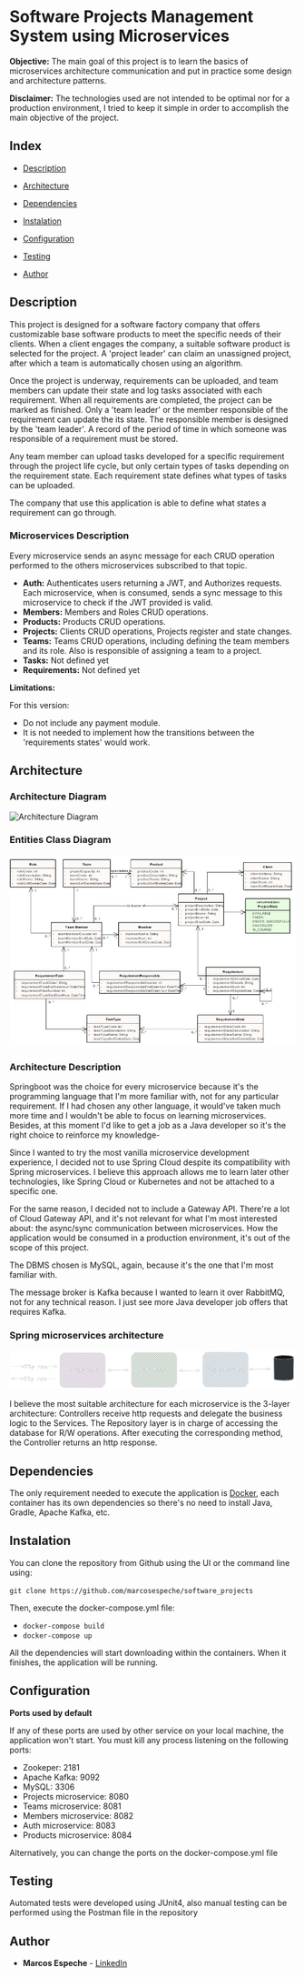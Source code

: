 # Software Projects Management System using Microservices

**Objective:** The main goal of this project is to learn the basics of microservices architecture communication and put in practice some design and architecture patterns. 

**Disclaimer:** The technologies used are not intended to be optimal nor for a production environment, I tried to keep it simple in order to accomplish the main objective of the project.

## Index

-  [Description](#description)

-  [Architecture](#architecture)

-  [Dependencies](#dependencies)

-  [Instalation](#instalation)

-  [Configuration](#configuration)

-  [Testing](#testing)

-  [Author](#author)


## Description

This project is designed for a software factory company that offers customizable base software products to meet the specific needs of their clients. When a client engages the company, a suitable software product is selected for the project. A 'project leader' can claim an unassigned project, after which a team is automatically chosen using an algorithm. 

Once the project is underway, requirements can be uploaded, and team members can update their state and log tasks associated with each requirement. When all requirements are completed, the project can be marked as finished. Only a 'team leader' or the member responsible of the requirement can update the its state. The responsible member is designed by the 'team leader'. A record of the period of time in which someone was responsible of a requirement must be stored.

Any team member can upload tasks developed for a specific requirement through the project life cycle, but only certain types of tasks depending on the requirement state. Each requirement state defines what types of tasks can be uploaded.

The company that use this application is able to define what states a requirement can go through.

### Microservices Description

Every microservice sends an async message for each CRUD operation performed to the others microservices subscribed to that topic.

- **Auth:** Authenticates users returning a JWT, and Authorizes requests. Each microservice, when is consumed, sends a sync message to this microservice to check if the JWT provided is valid.
- **Members:** Members and Roles CRUD operations. 
- **Products:** Products CRUD operations.
- **Projects:** Clients CRUD operations, Projects register and state changes. 
- **Teams:** Teams CRUD operations, including defining the team members and its role. Also is responsible of assigning a team to a project.
- **Tasks:** Not defined yet
- **Requirements:** Not defined yet

**Limitations:**

For this version: 

- Do not include any payment module.
- It is not needed to implement how the transitions between the 'requirements states' would work.

## Architecture

### Architecture Diagram

![Architecture Diagram](./overall_architecture.png)

### Entities Class Diagram

![Entities Class Diagram](./class_diagram.jpg)

### Architecture Description

Springboot was the choice for every microservice because it's the programming language that I'm more familiar with, not for any particular requirement. If I had chosen any other language, it would've taken much more time and I wouldn't be able to focus on learning microservices. Besides, at this moment I'd like to get a job as a Java developer so it's the right choice to reinforce my knowledge-

Since I wanted to try the most vanilla microservice development experience, I decided not to use Spring Cloud despite its compatibility with Spring microservices. I believe this approach allows me to learn later other technologies, like Spring Cloud or Kubernetes and not be attached to a specific one.

For the same reason, I decided not to include a Gateway API. There're a lot of Cloud Gateway API, and it's not relevant for what I'm most interested about: the async/sync communication between microservices. How the application would be consumed in a production environment, it's out of the scope of this project.

The DBMS chosen is MySQL, again, because it's the one that I'm most familiar with. 

The message broker is Kafka because I wanted to learn it over RabbitMQ, not for any technical reason. I just see more Java developer job offers that requires Kafka. 

### Spring microservices architecture

![Spring Microservices Architecture](./spring_architecture.png)

I believe the most suitable architecture for each microservice is the 3-layer architecture: Controllers receive http requests and delegate the business logic to the Services. The Repository layer is in charge of accessing the database for R/W operations. After executing the corresponding method, the Controller returns an http response.

## Dependencies

The only requirement needed to execute the application is [Docker](https://www.docker.com/), each container has its own dependencies so there's no need to install Java, Gradle, Apache Kafka, etc.


## Instalation

You can clone the repository from Github using the UI or the command line using:

`git clone https://github.com/marcosespeche/software_projects`

Then, execute the docker-compose.yml file:

- `docker-compose build`
- `docker-compose up`

All the dependencies will start downloading within the containers. When it finishes, the application will be running.


## Configuration

**Ports used by default**

If any of these ports are used by other service on your local machine, the application won't start. You must kill any process listening on the following ports:

- Zookeper: 2181
- Apache Kafka: 9092
- MySQL: 3306
- Projects microservice: 8080
- Teams microservice: 8081
- Members microservice: 8082
- Auth microservice: 8083
- Products microservice: 8084

Alternatively, you can change the ports on the docker-compose.yml file

## Testing

Automated tests were developed using JUnit4, also manual testing can be performed using the Postman file in the repository

## Author

- **Marcos Espeche** - [LinkedIn](http://www.linkedin.com/in/marcos-espeche-villalón-962821208)